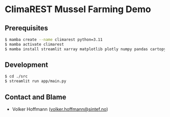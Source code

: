 # ClimaREST Mussel Farming Demo

## Prerequisites

```sh
$ mamba create --name climarest python=3.11
$ mamba activate climarest
$ mamba install streamlit xarray matplotlib plotly numpy pandas cartopy
```

## Development

```sh
$ cd ./src
$ streamlit run app/main.py
```

## Contact and Blame

- Volker Hoffmann (volker.hoffmann@sintef.no)
